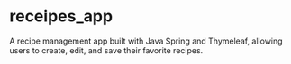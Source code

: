# receipes_app
A recipe management app built with Java Spring and Thymeleaf, allowing users to create, edit, and save their favorite recipes.

